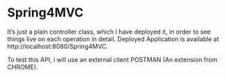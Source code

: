 # Spring4MVC

 It’s just a plain controller class, which I have deployed it, in order to see things live on each operation in detail. 
 Deployed Application is available at http://localhost:8080/Spring4MVC.

To test this API, i will use an external client POSTMAN (An extension from CHROME).
